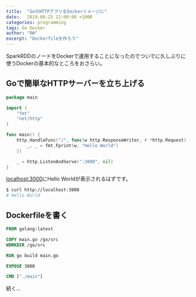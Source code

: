 ```yaml
---
title:  "GoのHTTPアプリをDockerイメージに"
date:   2019-08-25 22:00:00 +1000
categories: programming
tags: Go Docker
author: "RW"
excerpt: "Dockerfileを作ろう"
---
```


SparkRDDのノードをDockerで運用することになったのでついでに久しぶりに使うDockerの基本的なところをおさらい。

## Goで簡単なHTTPサーバーを立ち上げる

```go
package main

import (
	"fmt"
	"net/http"
)

func main() {
	http.HandleFunc("/", func(w http.ResponseWriter, r *http.Request) {
		_, _ = fmt.Fprint(w, "Hello World")
	})

	_ = http.ListenAndServe(":3000", nil)
}
```

[localhost:3000](http://localhost:3000/)にHello Worldが表示されるはずです。

```bash
$ curl http://localhost:3000
# Hello World
```

## Dockerfileを書く

```dockerfile
FROM golang:latest

COPY main.go /go/src
WORKDIR /go/src

RUN go build main.go

EXPOSE 3000

CMD ["./main"]
```

続く...